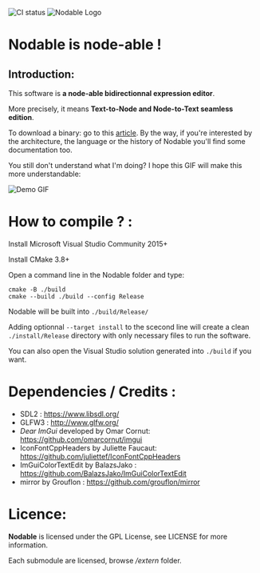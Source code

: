 ![CI status](https://github.com/berdal84/nodable/workflows/build/badge.svg)
![Nodable Logo](https://www.dalle-cort.fr/wp-content/uploads/2019/07/2019_08_04_Nodable_Logo_V2.jpg)

Nodable is node-able !
======================

Introduction:
-------------

This software is **a node-able bidirectionnal expression editor**.

More precisely, it means **Text-to-Node and Node-to-Text seamless edition**.

To download a binary: go to this [article](https://www.dalle-cort.fr/nodable-node-oriented-programming/). By the way, if you're interested by the architecture, the language or the history of Nodable you'll find some documentation too.

You still don't understand what I'm doing? I hope this GIF will make this more understandable:

![Demo GIF](https://www.dalle-cort.fr/wp-content/uploads/2018/01/2019_06_06_Nodable_0.4.1wip_Berenger_Dalle-Cort.gif)


How to compile ? :
==================

Install Microsoft Visual Studio Community 2015+

Install CMake 3.8+

Open a command line in the Nodable folder and type:

```
cmake -B ./build
cmake --build ./build --config Release
```
Nodable will be built into `./build/Release/`

Adding optionnal `--target install` to the scecond line will create a clean `./install/Release` directory with only necessary files to run the software.

You can also open the Visual Studio solution generated into `./build` if you want.

Dependencies / Credits :
==============

- SDL2 : https://www.libsdl.org/
- GLFW3 : http://www.glfw.org/
- *Dear ImGui* developed by Omar Cornut: https://github.com/omarcornut/imgui
- IconFontCppHeaders by Juliette Faucaut: https://github.com/juliettef/IconFontCppHeaders
- ImGuiColorTextEdit by BalazsJako : https://github.com/BalazsJako/ImGuiColorTextEdit
- mirror by Grouflon : https://github.com/grouflon/mirror

Licence:
=========
**Nodable** is licensed under the GPL License, see LICENSE for more information.

Each submodule are licensed, browse */extern* folder.

